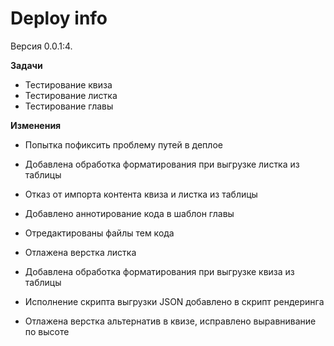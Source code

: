 # Deploy info

Версия 0.0.1:4.


**Задачи**

- Тестирование квиза
- Тестирование листка
- Тестирование главы

**Изменения**

- Попытка пофиксить проблему путей в деплое

- Добавлена обработка форматирования при выгрузке листка из таблицы
- Отказ от импорта контента квиза и листка из таблицы
- Добавлено аннотирование кода в шаблон главы
- Отредактированы файлы тем кода
- Отлажена верстка листка


- Добавлена обработка форматирования при выгрузке квиза из таблицы
- Исполнение скрипта выгрузки JSON добавлено в скрипт рендеринга
- Отлажена верстка альтернатив в квизе, исправлено выравнивание по высоте
